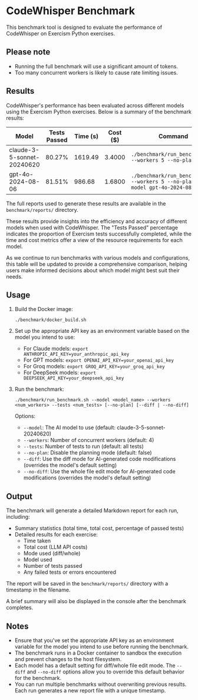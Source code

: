 # CodeWhisper Benchmark

This benchmark tool is designed to evaluate the performance of CodeWhisper on Exercism Python exercises.

## Please note

- Running the full benchmark will use a significant amount of tokens.
- Too many concurrent workers is likely to cause rate limiting issues.

## Results

CodeWhisper's performance has been evaluated across different models using the Exercism Python exercises. Below is a summary of the benchmark results:

| Model                      | Tests Passed | Time (s) | Cost ($) | Command                                                                        |
| -------------------------- | ------------ | -------- | -------- | ------------------------------------------------------------------------------ |
| claude-3-5-sonnet-20240620 | 80.27%       | 1619.49  | 3.4000   | `./benchmark/run_benchmark.sh --workers 5 --no-plan`                           |
| gpt-4o-2024-08-06          | 81.51%       | 986.68   | 1.6800   | `./benchmark/run_benchmark.sh --workers 5 --no-plan --model gpt-4o-2024-08-06` |

The full reports used to generate these results are available in the `benchmark/reports/` directory.

These results provide insights into the efficiency and accuracy of different models when used with CodeWhisper. The "Tests Passed" percentage indicates the proportion of Exercism tests successfully completed, while the time and cost metrics offer a view of the resource requirements for each model.

As we continue to run benchmarks with various models and configurations, this table will be updated to provide a comprehensive comparison, helping users make informed decisions about which model might best suit their needs.

## Usage

1. Build the Docker image:

   ```
   ./benchmark/docker_build.sh
   ```

2. Set up the appropriate API key as an environment variable based on the model you intend to use:

   - For Claude models: `export ANTHROPIC_API_KEY=your_anthropic_api_key`
   - For GPT models: `export OPENAI_API_KEY=your_openai_api_key`
   - For Groq models: `export GROQ_API_KEY=your_groq_api_key`
   - For DeepSeek models: `export DEEPSEEK_API_KEY=your_deepseek_api_key`

3. Run the benchmark:

   ```
   ./benchmark/run_benchmark.sh --model <model_name> --workers <num_workers> --tests <num_tests> [--no-plan] [--diff | --no-diff]
   ```

   Options:

   - `--model`: The AI model to use (default: claude-3-5-sonnet-20240620)
   - `--workers`: Number of concurrent workers (default: 4)
   - `--tests`: Number of tests to run (default: all tests)
   - `--no-plan`: Disable the planning mode (default: false)
   - `--diff`: Use the diff mode for AI-generated code modifications (overrides the model's default setting)
   - `--no-diff`: Use the whole file edit mode for AI-generated code modifications (overrides the model's default setting)

## Output

The benchmark will generate a detailed Markdown report for each run, including:

- Summary statistics (total time, total cost, percentage of passed tests)
- Detailed results for each exercise:
  - Time taken
  - Total cost (LLM API costs)
  - Mode used (diff/whole)
  - Model used
  - Number of tests passed
  - Any failed tests or errors encountered

The report will be saved in the `benchmark/reports/` directory with a timestamp in the filename.

A brief summary will also be displayed in the console after the benchmark completes.

## Notes

- Ensure that you've set the appropriate API key as an environment variable for the model you intend to use before running the benchmark.
- The benchmark runs in a Docker container to sandbox the execution and prevent changes to the host filesystem.
- Each model has a default setting for diff/whole file edit mode. The `--diff` and `--no-diff` options allow you to override this default behavior for the benchmark.
- You can run multiple benchmarks without overwriting previous results. Each run generates a new report file with a unique timestamp.
